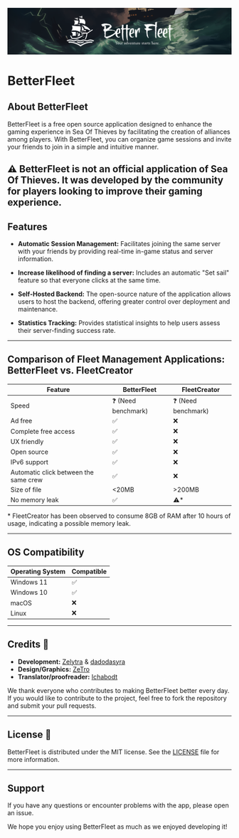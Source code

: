 ![image](/webapp/src/assets/banners/banner.png)

# BetterFleet

## About BetterFleet

BetterFleet is a free open source application designed to enhance the gaming experience in Sea Of Thieves by
facilitating the creation of alliances among players. With BetterFleet, you can organize game sessions and invite your
friends to join in a simple and intuitive manner.

:warning: BetterFleet is not an official application of Sea Of Thieves. It was developed by the community for
players looking to improve their gaming experience.
---

## Features

- **Automatic Session Management:** Facilitates joining the same server with your friends by providing real-time in-game status and server information.

- **Increase likelihood of finding a server:** Includes an automatic "Set sail" feature so that everyone clicks at the same time.

- **Self-Hosted Backend:** The open-source nature of the application allows users to host the backend, offering greater control over deployment and maintenance.

- **Statistics Tracking:** Provides statistical insights to help users assess their server-finding success rate.
---

## Comparison of Fleet Management Applications: BetterFleet vs. FleetCreator

| Feature                               | BetterFleet                 | FleetCreator                |
|---------------------------------------|-----------------------------|-----------------------------|
| Speed                                 | :question: (Need benchmark) | :question: (Need benchmark) |
| Ad free                               | :white_check_mark:          | :x:                         |
| Complete free access                  | :white_check_mark:          | :x:                         |
| UX friendly                           | :white_check_mark:          | :x:                         |
| Open source                           | :white_check_mark:          | :x:                         |
| IPv6 support                          | :white_check_mark:          | :x:                         |
| Automatic click between the same crew | :white_check_mark:          | :x:                         |
| Size of file                          | <20MB                       | >200MB                      |
| No memory leak                        | :white_check_mark:          | :warning:*                  |

\* FleetCreator has been observed to consume 8GB of RAM after 10 hours of usage, indicating a possible memory leak.

---

## OS Compatibility

| Operating System | Compatible         |
|------------------|--------------------|
| Windows 11       | :white_check_mark: |
| Windows 10       | :white_check_mark: |
| macOS            | :x:                |
| Linux            | :x:                |

---

## Credits 👥

- **Development:** [Zelytra](https://zelytra.fr) & [dadodasyra](https://github.com/dadodasyra)
- **Design/Graphics:** [ZeTro](https://zetro.fr)
- **Translator/proofreader:** [Ichabodt](https://github.com/Ichabodt)

We thank everyone who contributes to making BetterFleet better every day. If you would like to contribute to the
project, feel free to fork the repository and submit your pull requests.

---

## License 📄

BetterFleet is distributed under the MIT license. See the [LICENSE](/LICENSE) file for more information.

---

## Support

If you have any questions or encounter problems with the app, please open an issue.

We hope you enjoy using BetterFleet as much as we enjoyed developing it!
